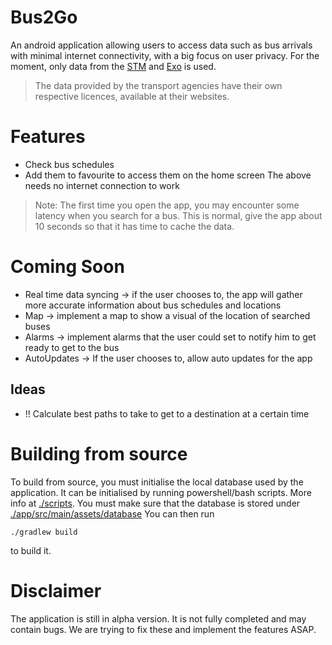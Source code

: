 # Bus2Go
An android application allowing users to access data such as bus arrivals with minimal internet connectivity, 
with a big focus on user privacy.
For the moment, only data from the [STM](https://stm.info/en) and [Exo](https://exo.quebec/en) is used.

>The data provided by the transport agencies have their own respective licences, available
at their websites.

# Features
- Check bus schedules
- Add them to favourite to access them on the home screen
The above needs no internet connection to work
> Note: The first time you open the app, you may encounter some latency when you search for a bus.
This is normal, give the app about 10 seconds so that it has time to cache the data.

# Coming Soon
- Real time data syncing -> if the user chooses to, the app will gather more accurate information about bus schedules and locations
- Map -> implement a map to show a visual of the location of searched buses
- Alarms -> implement alarms that the user could set to notify him to get ready to get to the bus
- AutoUpdates -> If the user chooses to, allow auto updates for the app

## Ideas
- !! Calculate best paths to take to get to a destination at a certain time

# Building from source
To build from source, you must initialise the local database used by the application. It
can be initialised by running powershell/bash scripts. More info at [./scripts](./scripts).
You must make sure that the database is stored under [./app/src/main/assets/database](./app/src/main/assets/database)
You can then run 
```
./gradlew build
```
to build it.

# Disclaimer
The application is still in alpha version. It is not fully completed and may contain bugs. 
We are trying to fix these and implement the features ASAP.